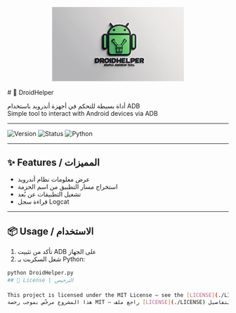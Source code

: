 <p align="center">
  <img src="droidhelper-logo.jpg.jpg" width="300" alt="DroidHelper Logo"/>
</p>
# 📱 DroidHelper

أداة بسيطة للتحكم في أجهزة أندرويد باستخدام ADB  
Simple tool to interact with Android devices via ADB

---

![Version](https://img.shields.io/badge/version-1.0-blue)
![Status](https://img.shields.io/badge/status-stable-green)
![Python](https://img.shields.io/badge/python-3.10+-yellow)

---

## ✨ Features / المميزات

- عرض معلومات نظام أندرويد
- استخراج مسار التطبيق من اسم الحزمة
- تشغيل التطبيقات عن بُعد
- قراءة سجل Logcat

---

## 📦 Usage / الاستخدام

1. تأكد من تثبيت ADB على الجهاز
2. شغل السكربت بـ Python:

```bash
python DroidHelper.py
## 📜 License | الترخيص

This project is licensed under the MIT License – see the [LICENSE](./LICENSE) file for details.  
هذا المشروع مرخّص بموجب رخصة MIT – راجع ملف [LICENSE](./LICENSE) لمزيد من التفاصيل.
